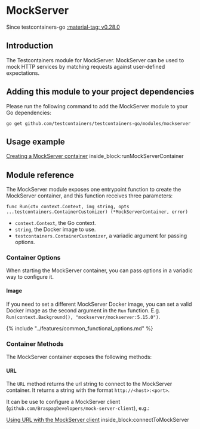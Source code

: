 # MockServer

Since testcontainers-go <a href="https://github.com/testcontainers/testcontainers-go/releases/tag/v0.28.0"><span class="tc-version">:material-tag: v0.28.0</span></a>

## Introduction

The Testcontainers module for MockServer. MockServer can be used to mock HTTP services by matching requests against user-defined expectations.

## Adding this module to your project dependencies

Please run the following command to add the MockServer module to your Go dependencies:

```
go get github.com/testcontainers/testcontainers-go/modules/mockserver
```

## Usage example

<!--codeinclude-->
[Creating a MockServer container](../../modules/mockserver/examples_test.go) inside_block:runMockServerContainer
<!--/codeinclude-->

## Module reference

The MockServer module exposes one entrypoint function to create the MockServer container, and this function receives three parameters:

```golang
func Run(ctx context.Context, img string, opts ...testcontainers.ContainerCustomizer) (*MockServerContainer, error)
```

- `context.Context`, the Go context.
- `string`, the Docker image to use.
- `testcontainers.ContainerCustomizer`, a variadic argument for passing options.

### Container Options

When starting the MockServer container, you can pass options in a variadic way to configure it.

#### Image

If you need to set a different MockServer Docker image, you can set a valid Docker image as the second argument in the `Run` function.
E.g. `Run(context.Background(), "mockserver/mockserver:5.15.0")`.

{% include "../features/common_functional_options.md" %}

### Container Methods

The MockServer container exposes the following methods:

#### URL

The `URL` method returns the url string to connect to the MockServer container.
It returns a string with the format `http://<host>:<port>`.

It can be use to configure a MockServer client (`github.com/BraspagDevelopers/mock-server-client`), e.g.:

<!--codeinclude-->
[Using URL with the MockServer client](../../modules/mockserver/examples_test.go) inside_block:connectToMockServer
<!--/codeinclude-->
